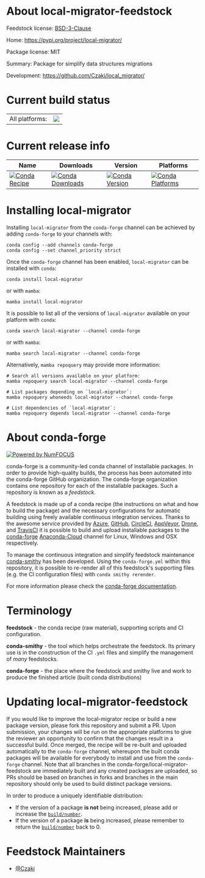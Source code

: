 About local-migrator-feedstock
==============================

Feedstock license: [BSD-3-Clause](https://github.com/conda-forge/local-migrator-feedstock/blob/main/LICENSE.txt)

Home: https://pypi.org/project/local-migrator/

Package license: MIT

Summary: Package for simplify data structures migrations

Development: https://github.com/Czaki/local_migrator/

Current build status
====================


<table><tr><td>All platforms:</td>
    <td>
      <a href="https://dev.azure.com/conda-forge/feedstock-builds/_build/latest?definitionId=19377&branchName=main">
        <img src="https://dev.azure.com/conda-forge/feedstock-builds/_apis/build/status/local-migrator-feedstock?branchName=main">
      </a>
    </td>
  </tr>
</table>

Current release info
====================

| Name | Downloads | Version | Platforms |
| --- | --- | --- | --- |
| [![Conda Recipe](https://img.shields.io/badge/recipe-local--migrator-green.svg)](https://anaconda.org/conda-forge/local-migrator) | [![Conda Downloads](https://img.shields.io/conda/dn/conda-forge/local-migrator.svg)](https://anaconda.org/conda-forge/local-migrator) | [![Conda Version](https://img.shields.io/conda/vn/conda-forge/local-migrator.svg)](https://anaconda.org/conda-forge/local-migrator) | [![Conda Platforms](https://img.shields.io/conda/pn/conda-forge/local-migrator.svg)](https://anaconda.org/conda-forge/local-migrator) |

Installing local-migrator
=========================

Installing `local-migrator` from the `conda-forge` channel can be achieved by adding `conda-forge` to your channels with:

```
conda config --add channels conda-forge
conda config --set channel_priority strict
```

Once the `conda-forge` channel has been enabled, `local-migrator` can be installed with `conda`:

```
conda install local-migrator
```

or with `mamba`:

```
mamba install local-migrator
```

It is possible to list all of the versions of `local-migrator` available on your platform with `conda`:

```
conda search local-migrator --channel conda-forge
```

or with `mamba`:

```
mamba search local-migrator --channel conda-forge
```

Alternatively, `mamba repoquery` may provide more information:

```
# Search all versions available on your platform:
mamba repoquery search local-migrator --channel conda-forge

# List packages depending on `local-migrator`:
mamba repoquery whoneeds local-migrator --channel conda-forge

# List dependencies of `local-migrator`:
mamba repoquery depends local-migrator --channel conda-forge
```


About conda-forge
=================

[![Powered by
NumFOCUS](https://img.shields.io/badge/powered%20by-NumFOCUS-orange.svg?style=flat&colorA=E1523D&colorB=007D8A)](https://numfocus.org)

conda-forge is a community-led conda channel of installable packages.
In order to provide high-quality builds, the process has been automated into the
conda-forge GitHub organization. The conda-forge organization contains one repository
for each of the installable packages. Such a repository is known as a *feedstock*.

A feedstock is made up of a conda recipe (the instructions on what and how to build
the package) and the necessary configurations for automatic building using freely
available continuous integration services. Thanks to the awesome service provided by
[Azure](https://azure.microsoft.com/en-us/services/devops/), [GitHub](https://github.com/),
[CircleCI](https://circleci.com/), [AppVeyor](https://www.appveyor.com/),
[Drone](https://cloud.drone.io/welcome), and [TravisCI](https://travis-ci.com/)
it is possible to build and upload installable packages to the
[conda-forge](https://anaconda.org/conda-forge) [Anaconda-Cloud](https://anaconda.org/)
channel for Linux, Windows and OSX respectively.

To manage the continuous integration and simplify feedstock maintenance
[conda-smithy](https://github.com/conda-forge/conda-smithy) has been developed.
Using the ``conda-forge.yml`` within this repository, it is possible to re-render all of
this feedstock's supporting files (e.g. the CI configuration files) with ``conda smithy rerender``.

For more information please check the [conda-forge documentation](https://conda-forge.org/docs/).

Terminology
===========

**feedstock** - the conda recipe (raw material), supporting scripts and CI configuration.

**conda-smithy** - the tool which helps orchestrate the feedstock.
                   Its primary use is in the construction of the CI ``.yml`` files
                   and simplify the management of *many* feedstocks.

**conda-forge** - the place where the feedstock and smithy live and work to
                  produce the finished article (built conda distributions)


Updating local-migrator-feedstock
=================================

If you would like to improve the local-migrator recipe or build a new
package version, please fork this repository and submit a PR. Upon submission,
your changes will be run on the appropriate platforms to give the reviewer an
opportunity to confirm that the changes result in a successful build. Once
merged, the recipe will be re-built and uploaded automatically to the
`conda-forge` channel, whereupon the built conda packages will be available for
everybody to install and use from the `conda-forge` channel.
Note that all branches in the conda-forge/local-migrator-feedstock are
immediately built and any created packages are uploaded, so PRs should be based
on branches in forks and branches in the main repository should only be used to
build distinct package versions.

In order to produce a uniquely identifiable distribution:
 * If the version of a package **is not** being increased, please add or increase
   the [``build/number``](https://docs.conda.io/projects/conda-build/en/latest/resources/define-metadata.html#build-number-and-string).
 * If the version of a package **is** being increased, please remember to return
   the [``build/number``](https://docs.conda.io/projects/conda-build/en/latest/resources/define-metadata.html#build-number-and-string)
   back to 0.

Feedstock Maintainers
=====================

* [@Czaki](https://github.com/Czaki/)

